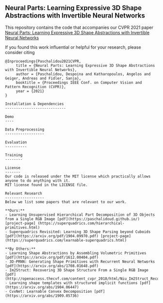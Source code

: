 ## Neural Parts: Learning Expressive 3D Shape Abstractions with Invertible Neural Networks

This repository contains the code that accompanies our CVPR 2021 paper
[Neural Parts: Learning Expressive 3D Shape Abstractions with Invertible Neural Networks](https://paschalidoud.github.io/neural_parts)

If you found this work influential or helpful for your research, please consider citing

```
@Inproceedings{Paschalidou2021CVPR,
     title = {Neural Parts: Learning Expressive 3D Shape Abstractions with Invertible Neural Networks},
     author = {Paschalidou, Despoina and Katharopoulos, Angelos and Geiger, Andreas and Fidler, Sanja},
     booktitle = {Proceedings IEEE Conf. on Computer Vision and Pattern Recognition (CVPR)},
     year = {2021}
}

Installation & Dependencies
----------------------------

Demo
----

Data Preprocessing
------------------

Evaluation
----------

Training
--------

License
-------
Our code is released under the MIT license which practically allows anyone to do anything with it.
MIT license found in the LICENSE file.

Relevant Research
------------------
Below we list some papers that are relevant to our work.

**Ours:**
- Learning Unsupervised Hierarchical Part Decomposition of 3D Objects from a Single RGB Image [pdf](https://paschalidoud.github.io/) [project-page] (https://superquadrics.com/hierarchical-primitives.html)
- Superquadrics Revisited: Learning 3D Shape Parsing beyond Cuboids [pdf](https://arxiv.org/pdf/1904.09970.pdf) [project-page](https://superquadrics.com/learnable-superquadrics.html)

**By Others:**
- Learning Shape Abstractions by Assembling Volumetric Primitives [pdf](https://arxiv.org/pdf/1612.00404.pdf)
- 3D-PRNN: Generating Shape Primitives with Recurrent Neural Networks [pdf](https://arxiv.org/abs/1708.01648.pdf)
- Im2Struct: Recovering 3D Shape Structure From a Single RGB Image [pdf](http://openaccess.thecvf.com/content_cvpr_2018/html/Niu_Im2Struct_Recovering_3D_CVPR_2018_paper.pdf)
- Learning shape templates with structured implicit functions [pdf](https://arxiv.org/abs/1904.06447)
- CvxNet: Learnable Convex Decomposition [pdf](https://arxiv.org/abs/1909.05736)
